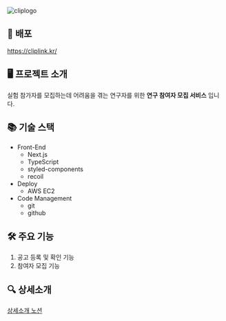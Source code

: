 ![cliplogo](https://github.com/user-attachments/assets/39232353-11dc-4485-a5cc-6822a9f09270)

## 🚀 배포

https://cliplink.kr/

## 🖥 프로젝트 소개

실험 참가자를 모집하는데 어려움을 겪는 연구자를 위한 **연구 참여자 모집 서비스** 입니다.

## 📚 기술 스택

- Front-End	
  - Next.js
  - TypeScript
  - styled-components
  - recoil
- Deploy
  - AWS EC2
- Code Management
  - git
  - github

## 🛠 주요 기능

1. 공고 등록 및 확인 기능
2. 참여자 모집 기능

## 🔍 상세소개

[상세소개 노션](https://perfect-marten-511.notion.site/Clip-cd44bab1ea624c6b908e52ac985531ea)

